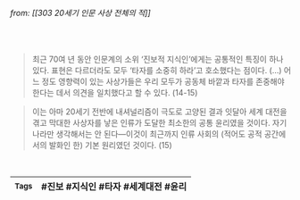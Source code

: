 
###### from: [[303 20세기 인문 사상 전체의 적]]

<br/>

>최근 70여 년 동안 인문계의 소위 ‘진보적 지식인’에게는 공통적인 특징이 하나 있다. 표현은 다르더라도 모두 ‘타자를 소중히 하라’고 호소했다는 점이다. (…) 어느 정도 영향력이 있는 사상가들은 우리 모두가 공동체 바깥과 타자를 존중해야 한다는 데서 의견을 일치했다고 할 수 있다. (14-15)

>이는 아마 20세기 전반에 내셔널리즘이 극도로 고양된 결과 잇달아 세계 대전을 겪고 막대한 사상자를 낳은 인류가 도달한 최소한의 공통 윤리였을 것이다. 자기 나라만 생각해서는 안 된다—이것이 최근까지 인류 사회의 (적어도 공적 공간에서의 발화인 한) 기본 원리였던 것이다. (15) 

<br/>

| <small> Tags </small> | #진보  #지식인  #타자  #세계대전  #윤리 |
| --- | --- |
